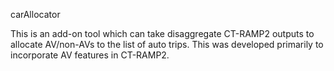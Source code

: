 carAllocator

This is an add-on tool which can take disaggregate CT-RAMP2 outputs to allocate AV/non-AVs to the list of auto trips. This was developed primarily to incorporate AV features in CT-RAMP2.


